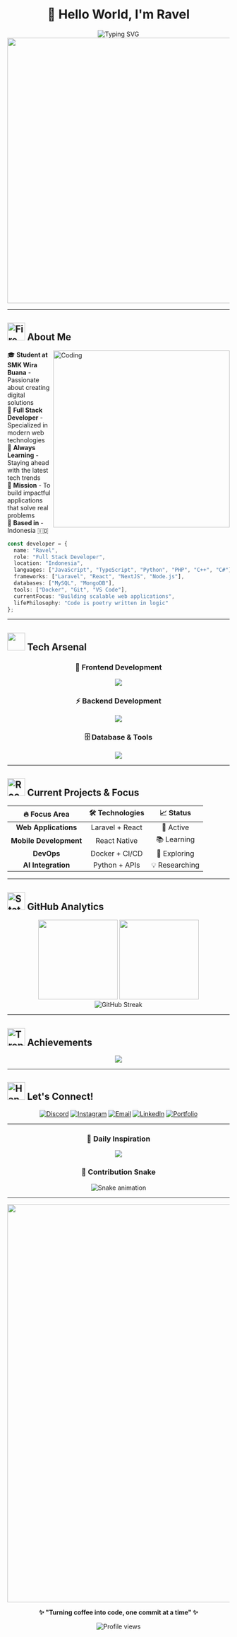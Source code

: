 # <div align="center">👋 Hello World, I'm **Ravel**</div>

<div align="center">
  <img src="https://readme-typing-svg.herokuapp.com/?font=Fira+Code&size=32&duration=2800&pause=2000&color=A9FEF7&center=true&vCenter=true&width=940&lines=Full+Stack+Developer+%F0%9F%9A%80;Laravel+%7C+NextJS+%7C+React+Expert;Always+Learning+New+Technologies;Building+Scalable+Web+Applications" alt="Typing SVG" />
</div>

<div align="center">
  <img src="https://user-images.githubusercontent.com/74038190/225813708-98b745f2-7d22-48cf-9150-083f1b00d6c9.gif" width="600">
</div>

---

## <img src="https://user-images.githubusercontent.com/74038190/216122041-518ac897-8d92-4c6b-9b3f-ca01dcaf38ee.png" alt="Fire" width="40" /> **About Me**

<img align="right" alt="Coding" width="400" src="https://user-images.githubusercontent.com/74038190/229223263-cf2e4b07-2615-4f87-9c38-e37600f8381a.gif">

🎓 **Student at SMK Wira Buana** - Passionate about creating digital solutions  
💼 **Full Stack Developer** - Specialized in modern web technologies  
🌱 **Always Learning** - Staying ahead with the latest tech trends  
🎯 **Mission** - To build impactful applications that solve real problems  
📍 **Based in** - Indonesia 🇮🇩  

```typescript
const developer = {
  name: "Ravel",
  role: "Full Stack Developer",
  location: "Indonesia",
  languages: ["JavaScript", "TypeScript", "Python", "PHP", "C++", "C#"],
  frameworks: ["Laravel", "React", "NextJS", "Node.js"],
  databases: ["MySQL", "MongoDB"],
  tools: ["Docker", "Git", "VS Code"],
  currentFocus: "Building scalable web applications",
  lifePhilosophy: "Code is poetry written in logic"
};
```

---

## <img src="https://user-images.githubusercontent.com/74038190/212284087-bbe7e430-757e-4901-90bf-4cd2ce3e1852.gif" width="40"> **Tech Arsenal**

<div align="center">

### 🚀 **Frontend Development**
<p>
  <img src="https://skillicons.dev/icons?i=react,nextjs,js,ts,html,css,tailwind,bootstrap" />
</p>

### ⚡ **Backend Development** 
<p>
  <img src="https://skillicons.dev/icons?i=laravel,php,nodejs,python,cpp,cs" />
</p>

### 🗄️ **Database & Tools**
<p>
  <img src="https://skillicons.dev/icons?i=mysql,mongodb,docker,git,github,vscode,arduino,blender" />
</p>

</div>

---

## <img src="https://user-images.githubusercontent.com/74038190/216122065-2f028bae-25d6-4a3c-bc9f-175394ed5011.png" alt="Rocket" width="40" /> **Current Projects & Focus**

<div align="center">

| 🔥 **Focus Area** | 🛠️ **Technologies** | 📈 **Status** |
|:---:|:---:|:---:|
| **Web Applications** | Laravel + React | 🚀 Active |
| **Mobile Development** | React Native | 📚 Learning |
| **DevOps** | Docker + CI/CD | 🔧 Exploring |
| **AI Integration** | Python + APIs | 💡 Researching |

</div>

---

## <img src="https://user-images.githubusercontent.com/74038190/216122028-c8f61b2c-ae0b-4eb1-b8e6-5ab4b8fcfb8e.png" alt="Stats" width="40" /> **GitHub Analytics**

<div align="center">
  <img height="180em" src="https://github-readme-stats-eight-theta.vercel.app/api?username=ProjectRavel&show_icons=true&theme=tokyonight&include_all_commits=true&count_private=true"/>
  <img height="180em" src="https://github-readme-stats-eight-theta.vercel.app/api/top-langs/?username=ProjectRavel&theme=tokyonight&layout=compact"/>
</div>

<div align="center">
  <img src="https://github-readme-streak-stats.herokuapp.com/?user=ProjectRavel&theme=tokyonight" alt="GitHub Streak" />
</div>

---

## <img src="https://user-images.githubusercontent.com/74038190/216122069-5b8169d7-1d8e-4a13-b245-a8e4176c99f8.png" alt="Trophy" width="40" /> **Achievements**

<div align="center">
  <img src="https://github-profile-trophy.vercel.app/?username=ProjectRavel&theme=tokyonight&no-frame=true&no-bg=false&margin-w=4&column=7" />
</div>

---

## <img src="https://user-images.githubusercontent.com/74038190/216112957-034e1f8b-5468-4857-8512-9cd2bac35bb6.png" alt="Handshake" width="40" /> **Let's Connect!**

<div align="center">

[![Discord](https://img.shields.io/badge/Discord-7289DA?style=for-the-badge&logo=discord&logoColor=white)](https://discord.gg/gQhb9Z9p)
[![Instagram](https://img.shields.io/badge/Instagram-E4405F?style=for-the-badge&logo=instagram&logoColor=white)](https://instagram.com/artificialvels)
[![Email](https://img.shields.io/badge/Email-D14836?style=for-the-badge&logo=gmail&logoColor=white)](mailto:rafaelsumanti01@gmail.com)
[![LinkedIn](https://img.shields.io/badge/LinkedIn-0077B5?style=for-the-badge&logo=linkedin&logoColor=white)](#)
[![Portfolio](https://img.shields.io/badge/Portfolio-FF5722?style=for-the-badge&logo=todoist&logoColor=white)](#)

</div>

---

<div align="center">
  
### 💭 **Daily Inspiration**

<img src="https://quotes-github-readme.vercel.app/api?type=horizontal&theme=tokyonight" />

### 🐍 **Contribution Snake**

<img src="https://github.com/ProjectRavel/ProjectRavel/blob/output/github-contribution-grid-snake.svg" alt="Snake animation" />

---

<img src="https://user-images.githubusercontent.com/74038190/212284100-561aa473-3905-4a80-b561-0d28506553ee.gif" width="900">

**✨ "Turning coffee into code, one commit at a time" ✨**

<img src="https://komarev.com/ghpvc/?username=ProjectRavel&label=Profile%20views&color=0e75b6&style=flat" alt="Profile views" />

</div>
